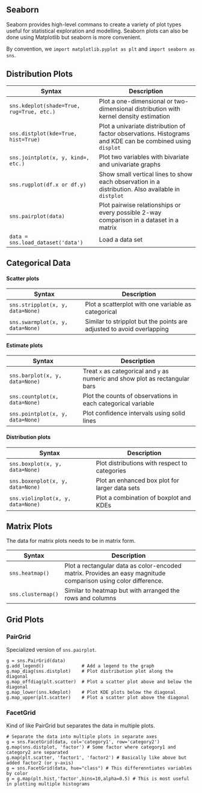 ## Seaborn
Seaborn provides high-level commans to create a variety of plot types useful for statistical exploration and modelling. Seaborn plots can also be done using Matplotlib but seaborn is more convenient. 

By convention, we `import matplotlib.pyplot as plt` and `import seaborn as sns`.

## Distribution Plots
| Syntax | Description |
| --- | --- |
| `sns.kdeplot(shade=True, rug=True, etc.)` | Plot a one-dimensional or two-dimensional distribution with kernel density estimation |
| `sns.distplot(kde=True, hist=True)` | Plot a univariate distribution of factor observations. Histograms and KDE can be combined using `displot` |
| `sns.jointplot(x, y, kind=, etc.)` | Plot two variables with bivariate and univariate graphs |
| `sns.rugplot(df.x or df.y)` | Show small vertical lines to show each observation in a distribution. Also available in `distplot` |
| `sns.pairplot(data)` | Plot pairwise relationships or every possible 2-way comparison in a dataset in a matrix |
| `data = sns.load_dataset('data')` | Load a data set |

## Categorical Data

#### Scatter plots
| Syntax | Description |
| --- | --- |
| `sns.stripplot(x, y, data=None)` | Plot a scatterplot with one variable as categorical | 
| `sns.swarmplot(x, y, data=None)` | Similar to stripplot but the points are adjusted to avoid overlapping |

#### Estimate plots
| Syntax | Description |
| --- | --- |
| `sns.barplot(x, y, data=None)` | Treat `x` as categorical and `y` as numeric and show plot as rectangular bars |
| `sns.countplot(x, data=None)` | Plot the counts of observations in each categorical variable |
| `sns.pointplot(x, y, data=None)` | Plot confidence intervals using solid lines |

#### Distribution plots
| Syntax | Description |
| --- | --- |
| `sns.boxplot(x, y, data=None)` | Plot distributions with respect to categories |
| `sns.boxenplot(x, y, data=None)` | Plot an enhanced box plot for larger data sets |
| `sns.violinplot(x, y, data=None)` | Plot a combination of boxplot and KDEs |


## Matrix Plots
The data for matrix plots needs to be in matrix form.

| Syntax | Description |
| --- | --- |
| `sns.heatmap()` | Plot a rectangular data as color-encoded matrix. Provides an easy magnitude comparison using color difference. |
| `sns.clustermap()` | Similar to heatmap but with arranged the rows and columns |

## Grid Plots

### PairGrid
Specialized version of `sns.pairplot`.
```
g = sns.PairGrid(data)
g.add_legend()              # Add a legend to the graph
g.map_diag(sns.distplot)    # Plot distribution plot along the diagonal
g.map_offdiag(plt.scatter)  # Plot a scatter plot above and below the diagonal
g.map_lower(sns.kdeplot)    # Plot KDE plots below the diagonal
g.map_upper(plt.scatter)    # Plot a scatter plot above the diagonal
```

### FacetGrid
Kind of like PairGrid but separates the data in multiple plots.
```
# Separate the data into multiple plots in separate axes
g = sns.FacetGrid(data, col='category1', row='category2')
g.map(sns.distplot, 'factor') # Some factor where category1 and category2 are separated
g.map(plt.scatter, 'factor1', 'factor2') # Basically like above but added factor2 (or y-axis)
g = sns.FacetGrid(data, hue="class") # This differenntiates variables by color
g = g.map(plt.hist,'factor',bins=10,alpha=0.5) # This is most useful in plotting multiple histograms
```
